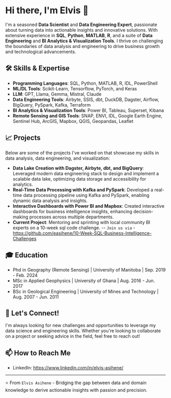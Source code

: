 # Hi there, I'm Elvis 👋

I'm a seasoned **Data Scientist** and **Data Engineering Expert**, passionate about turning data into actionable insights and innovative solutions. With extensive experience in **SQL**, **Python**, **MATLAB**, **R**, and a suite of **Data Engineering** and **BI Analytics & Visualization Tools**. I thrive on challenging the boundaries of data analysis and engineering to drive business growth and technological advancements.

## 🛠 Skills & Expertise

- **Programming Languages**: SQL, Python, MATLAB, R, IDL, PowerShell
- **ML/DL Tools**: Scikit-Learn, Tensorflow, PyTorch, and Keras
- **LLM**: GPT, Llama, Gemma, Mistral, Claude
- **Data Engineering Tools**: Airbyte, SSIS, dbt, DuckDB, Dagster, Airflow, BigQuery, PySpark, Kafka, Terraform
- **BI Analytics & Visualization Tools**: Power BI, Tableau, Superset, Kibana
- **Remote Sensing and GIS Tools**: SNAP, ENVI, IDL, Google Earth Engine, Sentinel Hub, ArcGIS, Mapbox, QGIS, Geopandas, Leaflet

## 📈 Projects

Below are some of the projects I've worked on that showcase my skills in data analysis, data engineering, and visualization:

- **Data Lake Creation with Dagster, Airbyte, dbt, and BigQuery**: Leveraged modern data engineering stack to design and implement a scalable data lake, optimizing data storage and accessibility for analytics.
- **Real-Time Data Processing with Kafka and PySpark**: Developed a real-time data processing pipeline using Kafka and PySpark, enabling dynamic data analysis and insights.
- **Interactive Dashboards with Power BI and Mapbox**: Created interactive dashboards for business intelligence insights, enhancing decision-making processes across multiple departments.
- **Current Project**: Mentoring and sprinting with local community BI experts on a 10-week sql code challenge.
  -- `Join us via` -  https://github.com/easihene/10-Week-SQL-Business-Intelligence-Challenges


## 🎓 Education

- Phd in Geography (Remote Sensing) | University of Manitoba | Sep. 2019 - Feb. 2024
- MSc in Applied Geophysics | University of Ghana | Aug. 2016  - Jun. 2017
- BSc in Geological Engineering | University of Mines and Technology | Aug. 2007  - Jun. 2011

## 🚀 Let's Connect!

I'm always looking for new challenges and opportunities to leverage my data science and engineering skills. Whether you're looking to collaborate on a project or seeking advice in the field, feel free to reach out!

## 📫 How to Reach Me

- LinkedIn: https://www.linkedin.com/in/elvis-asihene/

---
⭐ From `Elvis Asihene` - Bridging the gap between data and domain knowledge to derive actionable insights with passion and precision.

